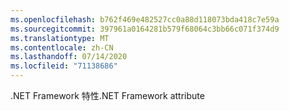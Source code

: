 ```yaml
---
ms.openlocfilehash: b762f469e482527cc0a88d118073bda418c7e59a
ms.sourcegitcommit: 397961a0164281b579f68064c3bb66c071f374d9
ms.translationtype: MT
ms.contentlocale: zh-CN
ms.lasthandoff: 07/14/2020
ms.locfileid: "71138686"
---
```

<span data-ttu-id="10990-101">.NET Framework 特性</span><span class="sxs-lookup"><span data-stu-id="10990-101">.NET Framework attribute</span></span>
